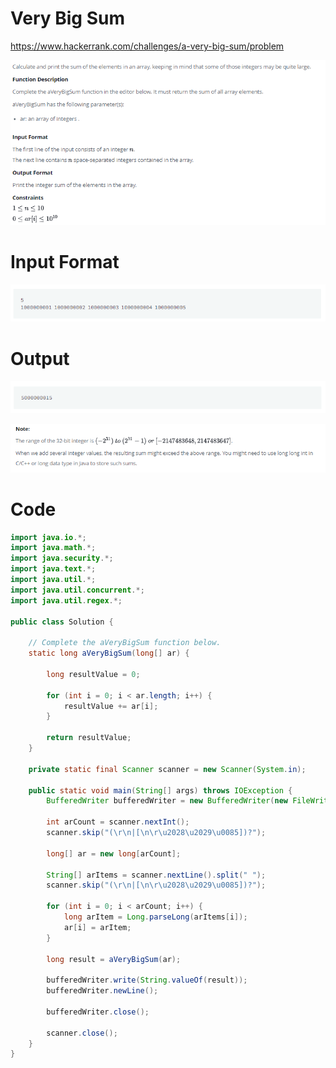 # Very Big Sum
https://www.hackerrank.com/challenges/a-very-big-sum/problem

![](assets/02.Very-Big-Sum-3e6b2f19.png)

# Input Format
![](assets/02.Very-Big-Sum-bd6b1455.png)

# Output
![](assets/02.Very-Big-Sum-15d5cbc9.png)

![](assets/02.Very-Big-Sum-fd383351.png)


# Code

```java
import java.io.*;
import java.math.*;
import java.security.*;
import java.text.*;
import java.util.*;
import java.util.concurrent.*;
import java.util.regex.*;

public class Solution {

    // Complete the aVeryBigSum function below.
    static long aVeryBigSum(long[] ar) {

        long resultValue = 0;

        for (int i = 0; i < ar.length; i++) {
            resultValue += ar[i];
        }

        return resultValue;
    }

    private static final Scanner scanner = new Scanner(System.in);

    public static void main(String[] args) throws IOException {
        BufferedWriter bufferedWriter = new BufferedWriter(new FileWriter(System.getenv("OUTPUT_PATH")));

        int arCount = scanner.nextInt();
        scanner.skip("(\r\n|[\n\r\u2028\u2029\u0085])?");

        long[] ar = new long[arCount];

        String[] arItems = scanner.nextLine().split(" ");
        scanner.skip("(\r\n|[\n\r\u2028\u2029\u0085])?");

        for (int i = 0; i < arCount; i++) {
            long arItem = Long.parseLong(arItems[i]);
            ar[i] = arItem;
        }

        long result = aVeryBigSum(ar);

        bufferedWriter.write(String.valueOf(result));
        bufferedWriter.newLine();

        bufferedWriter.close();

        scanner.close();
    }
}

```
